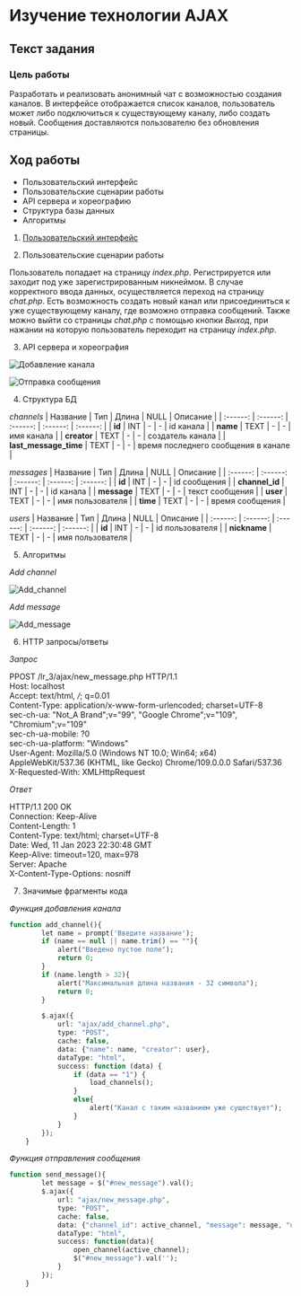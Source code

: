 # Изучение технологии AJAX
## Текст задания
### Цель работы
Разработать и реализовать анонимный чат с возможностью создания каналов. В интерфейсе отображается список каналов, пользователь может либо подключиться к существующему каналу, либо создать новый. Сообщения доставляются пользователю без обновления страницы.
## Ход работы
- Пользовательский интерфейс
- Пользовательские сценарии работы
- API сервера и хореографию
- Структура базы данных
- Алгоритмы
1) [Пользовательский интерфейс](https://www.figma.com/file/6JGrp8VtBSu5qRGHfv6nN0/IS_lr_3?node-id=0%3A1&t=V3942LTOOiHZmebx-1)

2) Пользовательские сценарии работы

Пользователь попадает на страницу *index.php*. Регистрируется или заходит под уже зарегистрированным никнеймом. В случае корректного ввода данных, осуществляется переход на страницу *chat.php*. Есть возможность создать новый канал или присоединиться к уже существующему каналу, где возможно отправка сообщений. Также можно выйти со страницы *chat.php* c помощью кнопки *Выход*, при нажании на которую пользователь переходит на страницу *index.php*.

3. API сервера и хореография

![Добавление канала](add_channel.png)

![Отправка сообщения](add_message.png)

4. Структура БД

*channels*
| Название | Тип | Длина | NULL | Описание |
| :------: | :------: | :------: | :------: | :------: |
| **id** | INT | - | - | id канала |
| **name** | TEXT | - | - | имя канала |
| **creator** | TEXT | - | - | создатель канала |
| **last_message_time** | TEXT | - | - | время последнего сообщения в канале |

*messages*
| Название | Тип | Длина | NULL | Описание |
| :------: | :------: | :------: | :------: | :------: |
| **id** | INT | - | - | id сообщения |
| **channel_id** | INT | - | - | id канала |
| **message** | TEXT | - | - | текст сообщения |
| **user** | TEXT | - | - | имя пользователя |
| **time** | TEXT | - | - | время сообщения |

*users*
| Название | Тип | Длина | NULL | Описание |
| :------: | :------: | :------: | :------: | :------: |
| **id** | INT | - | - | id пользователя |
| **nickname** | TEXT | - | - | имя пользователя |

5. Алгоритмы

*Add channel*

![Add_channel](add_ch.png)

*Add message*

![Add_message](add_m.png)



6. HTTP запросы/ответы

*Запрос*

PPOST /lr_3/ajax/new_message.php HTTP/1.1 <br>
Host: localhost <br>
Accept: text/html, */*; q=0.01 <br>
Content-Type: application/x-www-form-urlencoded; charset=UTF-8 <br>
sec-ch-ua: "Not_A Brand";v="99", "Google Chrome";v="109", "Chromium";v="109" <br>
sec-ch-ua-mobile: ?0 <br>
sec-ch-ua-platform: "Windows" <br>
User-Agent: Mozilla/5.0 (Windows NT 10.0; Win64; x64) AppleWebKit/537.36 (KHTML, like Gecko) Chrome/109.0.0.0 Safari/537.36 <br>
X-Requested-With: XMLHttpRequest <br>

*Ответ*

HTTP/1.1 200 OK <br>
Connection: Keep-Alive <br>
Content-Length: 1 <br>
Content-Type: text/html; charset=UTF-8 <br>
Date: Wed, 11 Jan 2023 22:30:48 GMT <br>
Keep-Alive: timeout=120, max=978 <br>
Server: Apache <br>
X-Content-Type-Options: nosniff <br>

7. Значимые фрагменты кода

*Функция добавления канала*
```php
function add_channel(){
        let name = prompt('Введите название');
        if (name == null || name.trim() == ""){
            alert("Введено пустое поле");
            return 0;
        }
        if (name.length > 32){
            alert("Максимальная длина названия - 32 символа");
            return 0;
        }

        $.ajax({
            url: "ajax/add_channel.php",
            type: "POST",
            cache: false,
            data: {"name": name, "creator": user},
            dataType: "html",
            success: function (data) {
                if (data == "1") {
                    load_channels();
                }
                else{
                    alert("Канал с таким названием уже существует");
                }
            }
        });
    }
```

*Функция отправления сообщения*
```php
function send_message(){
        let message = $("#new_message").val();
        $.ajax({
            url: "ajax/new_message.php",
            type: "POST",
            cache: false,
            data: {"channel_id": active_channel, "message": message, "user": user},
            dataType: "html",
            success: function(data){
                open_channel(active_channel);
                $("#new_message").val('');
            }
        });
    }
```

